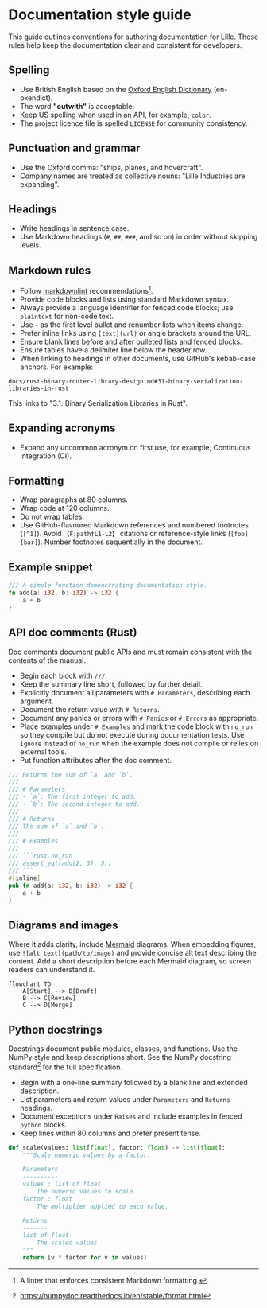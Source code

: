 # Documentation style guide

This guide outlines conventions for authoring documentation for Lille. These
rules help keep the documentation clear and consistent for developers.

## Spelling

- Use British English based on the
  [Oxford English Dictionary](https://public.oed.com/) (en-oxendict).
- The word **"outwith"** is acceptable.
- Keep US spelling when used in an API, for example, `color`.
- The project licence file is spelled `LICENSE` for community consistency.

## Punctuation and grammar

- Use the Oxford comma: "ships, planes, and hovercraft".
- Company names are treated as collective nouns: "Lille Industries are
  expanding".

## Headings

- Write headings in sentence case.
- Use Markdown headings (`#`, `##`, `###`, and so on) in order without skipping
  levels.

## Markdown rules

- Follow [markdownlint](https://github.com/DavidAnson/markdownlint)
  recommendations[^1].
- Provide code blocks and lists using standard Markdown syntax.
- Always provide a language identifier for fenced code blocks; use
  `plaintext` for non-code text.
- Use `-` as the first level bullet and renumber lists when items change.
- Prefer inline links using `[text](url)` or angle brackets around the URL.
- Ensure blank lines before and after bulleted lists and fenced blocks.
- Ensure tables have a delimiter line below the header row.
- When linking to headings in other documents, use GitHub's kebab-case anchors.
  For example:

<!-- markdownlint-disable MD013 -->
  ```plaintext
  docs/rust-binary-router-library-design.md#31-binary-serialization-libraries-in-rust
  ```
<!-- markdownlint-enable MD013 -->

  This links to "3.1. Binary Serialization Libraries in Rust".

## Expanding acronyms

- Expand any uncommon acronym on first use, for example, Continuous Integration
  (CI).

## Formatting

- Wrap paragraphs at 80 columns.
- Wrap code at 120 columns.
- Do not wrap tables.
- Use GitHub-flavoured Markdown references and numbered footnotes (`[^1]`).
  Avoid `【F:path†L1-L2】` citations or reference-style links (`[foo][bar]`).
  Number footnotes sequentially in the document.

## Example snippet

```rust
/// A simple function demonstrating documentation style.
fn add(a: i32, b: i32) -> i32 {
    a + b
}
```

## API doc comments (Rust)

Doc comments document public APIs and must remain consistent with the contents
of the manual.

- Begin each block with `///`.
- Keep the summary line short, followed by further detail.
- Explicitly document all parameters with `# Parameters`, describing each
  argument.
- Document the return value with `# Returns`.
- Document any panics or errors with `# Panics` or `# Errors` as appropriate.
- Place examples under `# Examples` and mark the code block with `no_run`
  so they compile but do not execute during documentation tests. Use `ignore`
  instead of `no_run` when the example does not compile or relies on external
  tools.
- Put function attributes after the doc comment.

```rust
/// Returns the sum of `a` and `b`.
///
/// # Parameters
/// - `a`: The first integer to add.
/// - `b`: The second integer to add.
///
/// # Returns
/// The sum of `a` and `b`.
///
/// # Examples
///
/// ```rust,no_run
/// assert_eq!(add(2, 3), 5);
/// ```
#[inline]
pub fn add(a: i32, b: i32) -> i32 {
    a + b
}
```

## Diagrams and images

Where it adds clarity, include [Mermaid](https://mermaid.js.org/) diagrams.
When embedding figures, use `![alt text](path/to/image)` and provide concise
alt text describing the content. Add a short description before each Mermaid
diagram, so screen readers can understand it.

```mermaid
flowchart TD
    A[Start] --> B[Draft]
    B --> C[Review]
    C --> D[Merge]
```

## Python docstrings

Docstrings document public modules, classes, and functions. Use the NumPy style
and keep descriptions short. See the NumPy docstring standard[^2] for the full
specification.

- Begin with a one-line summary followed by a blank line and extended
  description.
- List parameters and return values under `Parameters` and `Returns` headings.
- Document exceptions under `Raises` and include examples in fenced `python`
  blocks.
- Keep lines within 80 columns and prefer present tense.

```python
def scale(values: list[float], factor: float) -> list[float]:
    """Scale numeric values by a factor.

    Parameters
    ----------
    values : list of float
        The numeric values to scale.
    factor : float
        The multiplier applied to each value.

    Returns
    -------
    list of float
        The scaled values.
    """
    return [v * factor for v in values]
```

[^1]: A linter that enforces consistent Markdown formatting.
[^2]: <https://numpydoc.readthedocs.io/en/stable/format.html>
